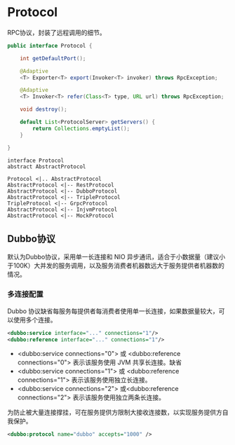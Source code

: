 # Protocol
RPC协议，封装了远程调用的细节。
```java
public interface Protocol {

    int getDefaultPort();

    @Adaptive
    <T> Exporter<T> export(Invoker<T> invoker) throws RpcException;

    @Adaptive
    <T> Invoker<T> refer(Class<T> type, URL url) throws RpcException;

    void destroy();

    default List<ProtocolServer> getServers() {
        return Collections.emptyList();
    }

}
```

```plantuml
interface Protocol
abstract AbstractProtocol

Protocol <|.. AbstractProtocol
AbstractProtocol <|-- RestProtocol
AbstractProtocol <|-- DubboProtocol
AbstractProtocol <|-- TripleProtocol
TripleProtocol <|-- GrpcProtocol
AbstractProtocol <|-- InjvmProtocol
AbstractProtocol <|-- MockProtocol
```

## Dubbo协议
默认为Dubbo协议，采用单一长连接和 NIO 异步通讯，适合于小数据量（建议小于100K）大并发的服务调用，以及服务消费者机器数远大于服务提供者机器数的情况。

### 多连接配置
Dubbo 协议缺省每服务每提供者每消费者使用单一长连接，如果数据量较大，可以使用多个连接。
```xml
<dubbo:service interface="..." connections="1"/>
<dubbo:reference interface="..." connections="1"/>
```

* <dubbo:service connections="0"> 或 <dubbo:reference connections="0"> 表示该服务使用 JVM 共享长连接。缺省
* <dubbo:service connections="1"> 或 <dubbo:reference connections="1"> 表示该服务使用独立长连接。
* <dubbo:service connections="2"> 或<dubbo:reference connections="2"> 表示该服务使用独立两条长连接。

为防止被大量连接撑挂，可在服务提供方限制大接收连接数，以实现服务提供方自我保护。
```xml
<dubbo:protocol name="dubbo" accepts="1000" />
```